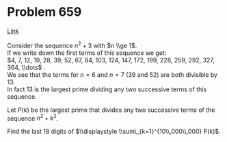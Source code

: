 # Problem 659

[Link](https://projecteuler.net/problem=659)

Consider the sequence $n^2+3$ with $n \\ge 1$.  
If we write down the first terms of this sequence we get:  
$4, 7, 12, 19, 28, 39, 52, 67, 84, 103, 124, 147, 172, 199, 228, 259, 292, 327, 364, \\dots$ .  
We see that the terms for $n=6$ and $n=7$ ($39$ and $52$) are both divisible by $13$.  
In fact $13$ is the largest prime dividing any two successive terms of this sequence. 

Let $P(k)$ be the largest prime that divides any two successive terms of the sequence $n^2+k^2$. 

Find the last $18$ digits of $\\displaystyle \\sum\_{k=1}^{10\\,000\\,000} P(k)$.
